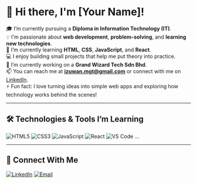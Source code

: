 # 👋 Hi there, I'm [Your Name]!

🎓 I’m currently pursuing a **Diploma in Information Technology (IT)**.  
💡 I'm passionate about **web development**, **problem-solving**, and **learning new technologies**.  
🌱 I’m currently learning **HTML**, **CSS**, **JavaScript**, and **React**.  
💻 I enjoy building small projects that help me put theory into practice.  
🔭 I’m currently working on a **Grand Wizard Tech Sdn Bhd**.  
📫 You can reach me at **izuwan.mgt@gmail.com** or connect with me on [LinkedIn](https://linkedin.com/in/izuwan-firdaus).  
⚡ Fun fact: I love turning ideas into simple web apps and exploring how technology works behind the scenes!

---

## 🛠️ Technologies & Tools I’m Learning
![HTML5](https://img.shields.io/badge/-HTML5-E34F26?logo=html5)
![CSS3](https://img.shields.io/badge/-CSS3-1572B6?logo=css3)
![JavaScript](https://img.shields.io/badge/-JavaScript-F7DF1E?logo=javascript)
![React](https://img.shields.io/badge/-React-61DAFB?logo=react)
![VS Code](https://img.shields.io/badge/-VSCode-007ACC?logo=visual-studio-code)
...

---

## 🔗 Connect With Me
[![LinkedIn](https://img.shields.io/badge/-LinkedIn-0077B5?logo=linkedin)](https://linkedin.com/in/izuwan-firdaus)
[![Email](https://img.shields.io/badge/-Email-D14836?logo=gmail&logoColor=white)](mailto:izuwan.mgt@gmail.com)
